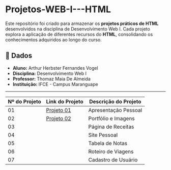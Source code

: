 # Projetos-WEB-I---HTML

Este repositório foi criado para armazenar os **projetos práticos de HTML** desenvolvidos na disciplina de Desenvolvimento Web I. Cada projeto explora a aplicação de diferentes recursos do **HTML**, consolidando os conhecimentos adquiridos ao longo do curso.

## 📌 Dados
- **Aluno:** Arthur Herbster Fernandes Vogel  
- **Disciplina:** Desenvolvimento Web I  
- **Professor:** Thomaz Maia De Almeida  
- **Instituição:** IFCE - Campus Maranguape  

---

| Nº do Projeto | Link do Projeto                                                                                                  | Descrição do Projeto            |
| ------------- | ---------------------------------------------------------------------------------------------------------------- | -------------------------------- |
| 01            |[Projeto 01](https://herbsterdev.github.io/Apresentacao-Pessoal-WEB-I---HTML/)                                               | Apresentação Pessoal             |
| 02            |[Projeto 02](https://herbsterdev.github.io/Portfolio-Imagens-WEB-I---HTML/)                                               | Portfólio e Imagens              |
| 03            |                                               | Página de Receitas               |
| 04            |                                               | Site Pessoal                     |
| 05            |                                               | Tabela de Notas                  |
| 06            |                                               | Roteiro de Viagens               |
| 07            |                                               | Cadastro de Usuário              |
